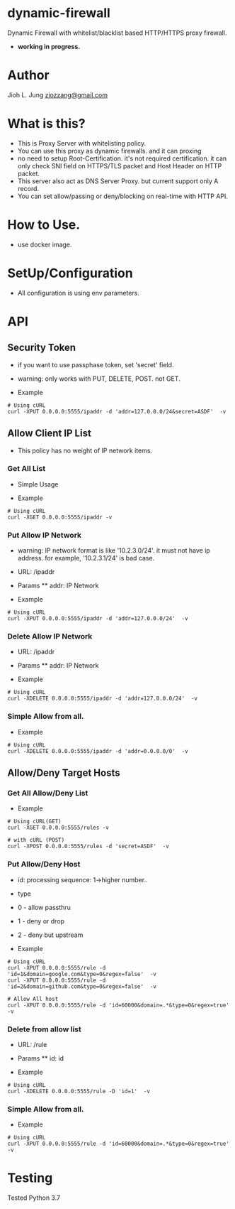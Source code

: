 # dynamic-firewall
Dynamic Firewall with whitelist/blacklist based HTTP/HTTPS proxy firewall.



* **working in progress.**

# Author
Jioh L. Jung <ziozzang@gmail.com>


# What is this?
* This is Proxy Server with whitelisting policy.
* You can use this proxy as dynamic firewalls. and it can proxing
* no need to setup Root-Certification. it's not required certification. it can only check SNI field on HTTPS/TLS packet and Host Header on HTTP packet.
* This server also act as DNS Server Proxy. but current support only A record.
* You can set allow/passing or deny/blocking on real-time with HTTP API.

# How to Use.
* use docker image.

# SetUp/Configuration
* All configuration is using env parameters.

# API
## Security Token
* if you want to use passphase token, set 'secret' field.
* warning: only works with PUT, DELETE, POST. not GET.

* Example
```
# Using cURL
curl -XPUT 0.0.0.0:5555/ipaddr -d 'addr=127.0.0.0/24&secret=ASDF'  -v
```

## Allow Client IP List
* This policy has no weight of IP network items.

### Get All List
* Simple Usage


* Example
```
# Using cURL
curl -XGET 0.0.0.0:5555/ipaddr -v
```

### Put Allow IP Network
* warning: IP network format is like '10.2.3.0/24'. it must not have ip address. for example, '10.2.3.1/24' is bad case.

* URL: /ipaddr
* Params
** addr: IP Network

* Example
```
# Using cURL
curl -XPUT 0.0.0.0:5555/ipaddr -d 'addr=127.0.0.0/24'  -v
```

### Delete Allow IP Network

* URL: /ipaddr
* Params
** addr: IP Network

* Example
```
# Using cURL
curl -XDELETE 0.0.0.0:5555/ipaddr -d 'addr=127.0.0.0/24'  -v

```

### Simple Allow from all.

* Example
```
# Using cURL
curl -XDELETE 0.0.0.0:5555/ipaddr -d 'addr=0.0.0.0/0'  -v
```


## Allow/Deny Target Hosts

### Get All Allow/Deny List

* Example
```
# Using cURL(GET)
curl -XGET 0.0.0.0:5555/rules -v

# with cURL (POST)
curl -XPOST 0.0.0.0:5555/rules -d 'secret=ASDF'  -v
```
### Put Allow/Deny Host

* id: processing sequence: 1->higher number..
* type
 * 0 - allow passthru
 * 1 - deny or drop
 * 2 - deny but upstream

* Example
```
# Using cURL
curl -XPUT 0.0.0.0:5555/rule -d 'id=1&domain=google.com&type=0&regex=false'  -v
curl -XPUT 0.0.0.0:5555/rule -d 'id=2&domain=github.com&type=0&regex=false'  -v

# Allow All host
curl -XPUT 0.0.0.0:5555/rule -d 'id=60000&domain=.*&type=0&regex=true'  -v
```


### Delete from allow list

* URL: /rule
* Params
** id: id

* Example
```
# Using cURL
curl -XDELETE 0.0.0.0:5555/rule -D 'id=1'  -v
```

### Simple Allow from all.

* Example
```
# Using cURL
curl -XPUT 0.0.0.0:5555/rule -d 'id=60000&domain=.*&type=0&regex=true'  -v
```


# Testing
Tested Python 3.7
